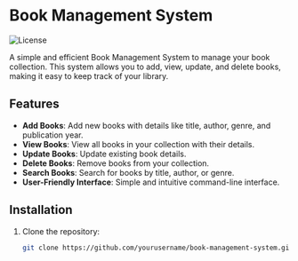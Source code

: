 # Book Management System

![License](https://img.shields.io/badge/license-MIT-blue.svg)

A simple and efficient Book Management System to manage your book collection. This system allows you to add, view, update, and delete books, making it easy to keep track of your library.

## Features

- **Add Books**: Add new books with details like title, author, genre, and publication year.
- **View Books**: View all books in your collection with their details.
- **Update Books**: Update existing book details.
- **Delete Books**: Remove books from your collection.
- **Search Books**: Search for books by title, author, or genre.
- **User-Friendly Interface**: Simple and intuitive command-line interface.

## Installation

1. Clone the repository:
   ```bash
   git clone https://github.com/yourusername/book-management-system.git
